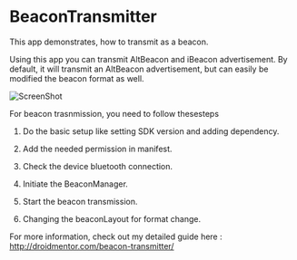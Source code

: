 # BeaconTransmitter

This app demonstrates, how to transmit as a beacon. 

Using this app you can transmit AltBeacon and iBeacon advertisement. By default, it will transmit an AltBeacon advertisement, but can easily be modified the beacon format as well.

![ScreenShot](http://droidmentor.com/wp-content/uploads/2017/04/beacon_transmitter.jpg)

For beacon trasnmission, you need to follow thesesteps

1. Do the basic setup like setting SDK version and adding dependency.

2. Add the needed permission in manifest.

3. Check the device bluetooth connection.

4. Initiate the BeaconManager.

5. Start the beacon transmission.

6. Changing the beaconLayout for format change.

For more information, check out my detailed guide here : http://droidmentor.com/beacon-transmitter/
